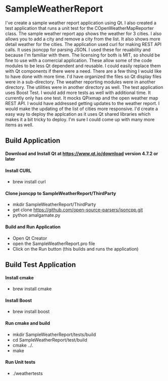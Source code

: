 # SampleWeatherReport
I've create a sample weather report application using Qt. I also created a test
application that runs a unit test for the COpenWeatherMapReporter class. The 
sample weather report app shows the weather for 3 cities. I also allows you to 
add a city and remove a city from the list. It also shows more detail weather 
for the cities. The application used curl for making REST API calls. It uses 
jsoncpp for parsing JSON. I used these for reuability and because I'm familiar 
with them. The licensing for both is MIT, so should be fine to use with a 
comercial application. These allow some of the code modules to be less Qt 
dependent and reusable. I could easily replace them with Qt components if 
there were a need. There are a few thing I would like to have done with more 
time. I'd have organized the files so Qt display files were in a sub-directory. 
The weather reporting modules were in another directory. The utilities were in 
another directory as well. The test application uses Boost Test. I would add 
more tests as well with additional time. It currently only has one test. It 
mocks QPixmap and the open weather map REST API. I would have addressed getting
updates to the weather report. I would make the updating of the list of cities 
more responsive. I'd create a easy way to deploy the applcation as it uses
Qt shared libraries which makes it a bit tricky to deploy. I'm sure I could 
come up with many more items as well.

## Build Application
#### Download and Install Qt at https://www.qt.io/download version 4.7.2 or later
#### Install CURL
* brew install curl
#### Clone jsoncpp to SampleWeatherReport/ThirdParty
* mkdir SampleWeatherReport/ThirdParty
* get clone https://github.com/open-source-parsers/jsoncpp.git
* python amalgamate.py
#### Build and Run Application
* Open Qt Creator
* open the SampleWeatherReport.pro file
* Click on the Run button (this builds and runs the application)

## Build Test Application
#### Install cmake
* brew install cmake
#### Install Boost
* brew install boost
#### Run cmake and build
* mkdir SampleWeatherReport/tests/build
* cd SampleWeatherReport/test/build
* cmake ../.
* make
#### Run Unit tests
* ./weathertests

